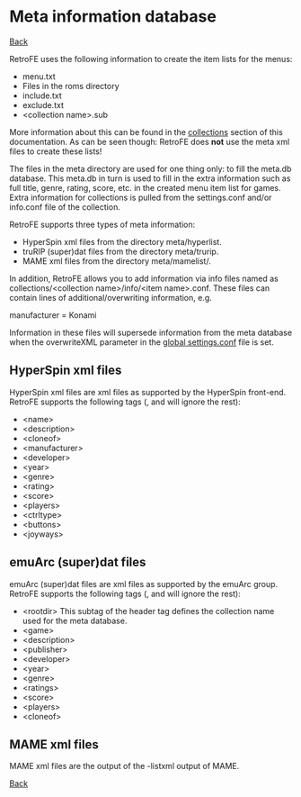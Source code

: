 # Meta information database
[Back](README.MD)

RetroFE uses the following information to create the item lists for the
menus:

-   menu.txt
-   Files in the roms directory
-   include.txt
-   exclude.txt
-   \<collection name>.sub

More information about this can be found in the
[collections](COLLECTIONS.MD) section of this documentation. As can be seen
though: RetroFE does **not** use the meta xml files to create these
lists!

The files in the meta directory are used for one thing only: to fill the
meta.db database. This meta.db in turn is used to fill in the extra
information such as full title, genre, rating, score, etc. in the
created menu item list for games. Extra information for collections is
pulled from the settings.conf and/or info.conf file of the collection.

RetroFE supports three types of meta information:

-   HyperSpin xml files from the directory meta/hyperlist.
-   truRIP (super)dat files from the directory meta/trurip.
-   MAME xml files from the directory meta/mamelist/.

In addition, RetroFE allows you to add information via info files named
as collections/\<collection name>/info/\<item name>.conf. These files
can contain lines of additional/overwriting information, e.g.

manufacturer = Konami

Information in these files will supersede information from the meta
database when the overwriteXML parameter in the [global
settings.conf](GLOBAL_SETTINGS.MD) file is set.

## HyperSpin xml files

HyperSpin xml files are xml files as supported by the HyperSpin
front-end. RetroFE supports the following tags (, and will ignore the
rest):

-   \<name>
-   \<description>
-   \<cloneof>
-   \<manufacturer>
-   \<developer>
-   \<year>
-   \<genre>
-   \<rating>
-   \<score>
-   \<players>
-   \<ctrltype>
-   \<buttons>
-   \<joyways>

## emuArc (super)dat files

emuArc (super)dat files are xml files as supported by the emuArc group.
RetroFE supports the following tags (, and will ignore the rest):

-   \<rootdir> This subtag of the header tag defines the collection name
    used for the meta database.
-   \<game>
-   \<description>
-   \<publisher>
-   \<developer>
-   \<year>
-   \<genre>
-   \<ratings>
-   \<score>
-   \<players>
-   \<cloneof>

## MAME xml files

MAME xml files are the output of the -listxml output of MAME.

[Back](README.MD)
